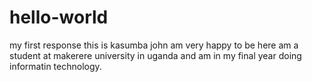 hello-world
===========

my first response
this is kasumba john am very happy to be here
am a student at makerere university in uganda
and am in my final year doing informatin technology.
